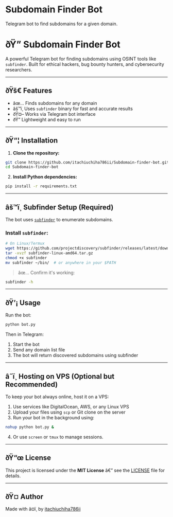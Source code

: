 # Subdomain Finder Bot
Telegram bot to find subdomains for a given domain.

# ðŸ” Subdomain Finder Bot

A powerful Telegram bot for finding subdomains using OSINT tools like `subfinder`. Built for ethical hackers, bug bounty hunters, and cybersecurity researchers.

---

## ðŸš€ Features

- âœ… Finds subdomains for any domain
- âš™ï¸ Uses `subfinder` binary for fast and accurate results
- ðŸ¤– Works via Telegram bot interface
- ðŸ” Lightweight and easy to run

---

## ðŸ“¦ Installation

1. **Clone the repository:**

```bash
git clone https://github.com/itachiuchiha786ii/Subdomain-finder-bot.git
cd Subdomain-finder-bot
```

2. **Install Python dependencies:**

```bash
pip install -r requirements.txt
```

---

## âš™ï¸ Subfinder Setup (Required)

The bot uses [`subfinder`](https://github.com/projectdiscovery/subfinder) to enumerate subdomains.

### Install `subfinder`:

```bash
# On Linux/Termux
wget https://github.com/projectdiscovery/subfinder/releases/latest/download/subfinder-linux-amd64.tar.gz
tar -xvzf subfinder-linux-amd64.tar.gz
chmod +x subfinder
mv subfinder ~/bin/  # or anywhere in your $PATH
```

> âœ… Confirm it's working:
```bash
subfinder -h
```

---

## ðŸ’¡ Usage

Run the bot:

```bash
python bot.py
```

Then in Telegram:

1. Start the bot
2. Send any domain list file 
3. The bot will return discovered subdomains using subfinder

---

## â˜ï¸ Hosting on VPS (Optional but Recommended)

To keep your bot always online, host it on a VPS:

1. Use services like DigitalOcean, AWS, or any Linux VPS
2. Upload your files using `scp` or Git clone on the server
3. Run your bot in the background using:

```bash
nohup python bot.py &
```

4. Or use `screen` or `tmux` to manage sessions.

---

## ðŸ“œ License

This project is licensed under the **MIT License** â€” see the [LICENSE](LICENSE) file for details.

---

## ðŸ¤ Author

Made with â¤ï¸ by [itachiuchiha786ii](https://github.com/itachiuchiha786ii)
